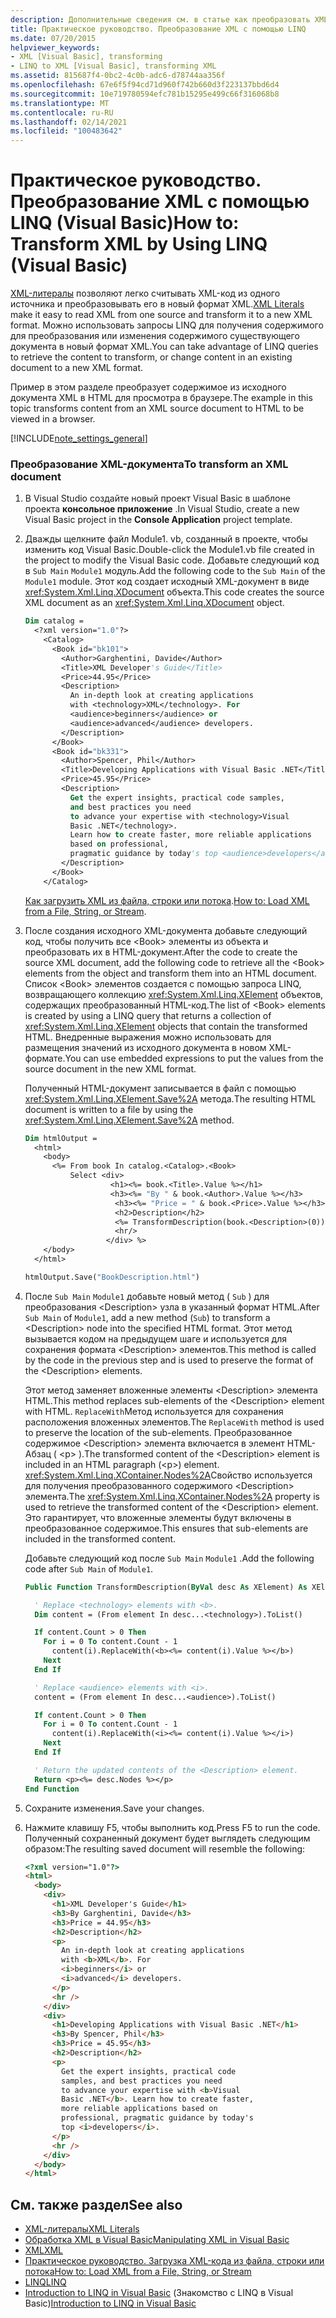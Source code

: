 ```yaml
---
description: Дополнительные сведения см. в статье как преобразовать XML с помощью LINQ (Visual Basic).
title: Практическое руководство. Преобразование XML с помощью LINQ
ms.date: 07/20/2015
helpviewer_keywords:
- XML [Visual Basic], transforming
- LINQ to XML [Visual Basic], transforming XML
ms.assetid: 815687f4-0bc2-4c0b-adc6-d78744aa356f
ms.openlocfilehash: 67e6f5f94cd71d960f742b660d3f223137bbd6d4
ms.sourcegitcommit: 10e719780594efc781b15295e499c66f316068b8
ms.translationtype: MT
ms.contentlocale: ru-RU
ms.lasthandoff: 02/14/2021
ms.locfileid: "100483642"
---
```

# <a name="how-to-transform-xml-by-using-linq-visual-basic"></a><span data-ttu-id="c0e2a-103">Практическое руководство. Преобразование XML с помощью LINQ (Visual Basic)</span><span class="sxs-lookup"><span data-stu-id="c0e2a-103">How to: Transform XML by Using LINQ (Visual Basic)</span></span>

<span data-ttu-id="c0e2a-104">[XML-литералы](../../../language-reference/xml-literals/index.md) позволяют легко считывать XML-код из одного источника и преобразовывать его в новый формат XML.</span><span class="sxs-lookup"><span data-stu-id="c0e2a-104">[XML Literals](../../../language-reference/xml-literals/index.md) make it easy to read XML from one source and transform it to a new XML format.</span></span> <span data-ttu-id="c0e2a-105">Можно использовать запросы LINQ для получения содержимого для преобразования или изменения содержимого существующего документа в новый формат XML.</span><span class="sxs-lookup"><span data-stu-id="c0e2a-105">You can take advantage of LINQ queries to retrieve the content to transform, or change content in an existing document to a new XML format.</span></span>

<span data-ttu-id="c0e2a-106">Пример в этом разделе преобразует содержимое из исходного документа XML в HTML для просмотра в браузере.</span><span class="sxs-lookup"><span data-stu-id="c0e2a-106">The example in this topic transforms content from an XML source document to HTML to be viewed in a browser.</span></span>

[!INCLUDE[note_settings_general](~/includes/note-settings-general-md.md)]

### <a name="to-transform-an-xml-document"></a><span data-ttu-id="c0e2a-107">Преобразование XML-документа</span><span class="sxs-lookup"><span data-stu-id="c0e2a-107">To transform an XML document</span></span>

1. <span data-ttu-id="c0e2a-108">В Visual Studio создайте новый проект Visual Basic в шаблоне проекта **консольное приложение** .</span><span class="sxs-lookup"><span data-stu-id="c0e2a-108">In Visual Studio, create a new Visual Basic project in the **Console Application** project template.</span></span>

2. <span data-ttu-id="c0e2a-109">Дважды щелкните файл Module1. vb, созданный в проекте, чтобы изменить код Visual Basic.</span><span class="sxs-lookup"><span data-stu-id="c0e2a-109">Double-click the Module1.vb file created in the project to modify the Visual Basic code.</span></span> <span data-ttu-id="c0e2a-110">Добавьте следующий код в `Sub Main` `Module1` модуль.</span><span class="sxs-lookup"><span data-stu-id="c0e2a-110">Add the following code to the `Sub Main` of the `Module1` module.</span></span> <span data-ttu-id="c0e2a-111">Этот код создает исходный XML-документ в виде <xref:System.Xml.Linq.XDocument> объекта.</span><span class="sxs-lookup"><span data-stu-id="c0e2a-111">This code creates the source XML document as an <xref:System.Xml.Linq.XDocument> object.</span></span>

    ```vb
    Dim catalog =
      <?xml version="1.0"?>
        <Catalog>
          <Book id="bk101">
            <Author>Garghentini, Davide</Author>
            <Title>XML Developer's Guide</Title>
            <Price>44.95</Price>
            <Description>
              An in-depth look at creating applications
              with <technology>XML</technology>. For
              <audience>beginners</audience> or
              <audience>advanced</audience> developers.
            </Description>
          </Book>
          <Book id="bk331">
            <Author>Spencer, Phil</Author>
            <Title>Developing Applications with Visual Basic .NET</Title>
            <Price>45.95</Price>
            <Description>
              Get the expert insights, practical code samples,
              and best practices you need
              to advance your expertise with <technology>Visual
              Basic .NET</technology>.
              Learn how to create faster, more reliable applications
              based on professional,
              pragmatic guidance by today's top <audience>developers</audience>.
            </Description>
          </Book>
        </Catalog>
    ```

     <span data-ttu-id="c0e2a-112">[Как загрузить XML из файла, строки или потока](how-to-load-xml-from-a-file-string-or-stream.md).</span><span class="sxs-lookup"><span data-stu-id="c0e2a-112">[How to: Load XML from a File, String, or Stream](how-to-load-xml-from-a-file-string-or-stream.md).</span></span>

3. <span data-ttu-id="c0e2a-113">После создания исходного XML-документа добавьте следующий код, чтобы получить все \<Book> элементы из объекта и преобразовать их в HTML-документ.</span><span class="sxs-lookup"><span data-stu-id="c0e2a-113">After the code to create the source XML document, add the following code to retrieve all the \<Book> elements from the object and transform them into an HTML document.</span></span> <span data-ttu-id="c0e2a-114">Список \<Book> элементов создается с помощью запроса LINQ, возвращающего коллекцию <xref:System.Xml.Linq.XElement> объектов, содержащих преобразованный HTML-код.</span><span class="sxs-lookup"><span data-stu-id="c0e2a-114">The list of \<Book> elements is created by using a LINQ query that returns a collection of <xref:System.Xml.Linq.XElement> objects that contain the transformed HTML.</span></span> <span data-ttu-id="c0e2a-115">Внедренные выражения можно использовать для размещения значений из исходного документа в новом XML-формате.</span><span class="sxs-lookup"><span data-stu-id="c0e2a-115">You can use embedded expressions to put the values from the source document in the new XML format.</span></span>

     <span data-ttu-id="c0e2a-116">Полученный HTML-документ записывается в файл с помощью <xref:System.Xml.Linq.XElement.Save%2A> метода.</span><span class="sxs-lookup"><span data-stu-id="c0e2a-116">The resulting HTML document is written to a file by using the <xref:System.Xml.Linq.XElement.Save%2A> method.</span></span>

    ```vb
    Dim htmlOutput =
      <html>
        <body>
          <%= From book In catalog.<Catalog>.<Book>
              Select <div>
                       <h1><%= book.<Title>.Value %></h1>
                       <h3><%= "By " & book.<Author>.Value %></h3>
                        <h3><%= "Price = " & book.<Price>.Value %></h3>
                        <h2>Description</h2>
                        <%= TransformDescription(book.<Description>(0)) %>
                        <hr/>
                      </div> %>
        </body>
      </html>

    htmlOutput.Save("BookDescription.html")
    ```

4. <span data-ttu-id="c0e2a-117">После `Sub Main` `Module1` добавьте новый метод ( `Sub` ) для преобразования \<Description> узла в указанный формат HTML.</span><span class="sxs-lookup"><span data-stu-id="c0e2a-117">After `Sub Main` of `Module1`, add a new method (`Sub`) to transform a \<Description> node into the specified HTML format.</span></span> <span data-ttu-id="c0e2a-118">Этот метод вызывается кодом на предыдущем шаге и используется для сохранения формата \<Description> элементов.</span><span class="sxs-lookup"><span data-stu-id="c0e2a-118">This method is called by the code in the previous step and is used to preserve the format of the \<Description> elements.</span></span>

     <span data-ttu-id="c0e2a-119">Этот метод заменяет вложенные элементы \<Description> элемента HTML.</span><span class="sxs-lookup"><span data-stu-id="c0e2a-119">This method replaces sub-elements of the \<Description> element with HTML.</span></span> <span data-ttu-id="c0e2a-120">`ReplaceWith`Метод используется для сохранения расположения вложенных элементов.</span><span class="sxs-lookup"><span data-stu-id="c0e2a-120">The `ReplaceWith` method is used to preserve the location of the sub-elements.</span></span> <span data-ttu-id="c0e2a-121">Преобразованное содержимое \<Description> элемента включается в элемент HTML-Абзац ( \<p> ).</span><span class="sxs-lookup"><span data-stu-id="c0e2a-121">The transformed content of the \<Description> element is included in an HTML paragraph (\<p>) element.</span></span> <span data-ttu-id="c0e2a-122"><xref:System.Xml.Linq.XContainer.Nodes%2A>Свойство используется для получения преобразованного содержимого \<Description> элемента.</span><span class="sxs-lookup"><span data-stu-id="c0e2a-122">The <xref:System.Xml.Linq.XContainer.Nodes%2A> property is used to retrieve the transformed content of the \<Description> element.</span></span> <span data-ttu-id="c0e2a-123">Это гарантирует, что вложенные элементы будут включены в преобразованное содержимое.</span><span class="sxs-lookup"><span data-stu-id="c0e2a-123">This ensures that sub-elements are included in the transformed content.</span></span>

     <span data-ttu-id="c0e2a-124">Добавьте следующий код после `Sub Main` `Module1` .</span><span class="sxs-lookup"><span data-stu-id="c0e2a-124">Add the following code after `Sub Main` of `Module1`.</span></span>

    ```vb
    Public Function TransformDescription(ByVal desc As XElement) As XElement

      ' Replace <technology> elements with <b>.
      Dim content = (From element In desc...<technology>).ToList()

      If content.Count > 0 Then
        For i = 0 To content.Count - 1
          content(i).ReplaceWith(<b><%= content(i).Value %></b>)
        Next
      End If

      ' Replace <audience> elements with <i>.
      content = (From element In desc...<audience>).ToList()

      If content.Count > 0 Then
        For i = 0 To content.Count - 1
          content(i).ReplaceWith(<i><%= content(i).Value %></i>)
        Next
      End If

      ' Return the updated contents of the <Description> element.
      Return <p><%= desc.Nodes %></p>
    End Function
    ```

5. <span data-ttu-id="c0e2a-125">Сохраните изменения.</span><span class="sxs-lookup"><span data-stu-id="c0e2a-125">Save your changes.</span></span>

6. <span data-ttu-id="c0e2a-126">Нажмите клавишу F5, чтобы выполнить код.</span><span class="sxs-lookup"><span data-stu-id="c0e2a-126">Press F5 to run the code.</span></span> <span data-ttu-id="c0e2a-127">Полученный сохраненный документ будет выглядеть следующим образом:</span><span class="sxs-lookup"><span data-stu-id="c0e2a-127">The resulting saved document will resemble the following:</span></span>

    ```html
    <?xml version="1.0"?>
    <html>
      <body>
        <div>
          <h1>XML Developer's Guide</h1>
          <h3>By Garghentini, Davide</h3>
          <h3>Price = 44.95</h3>
          <h2>Description</h2>
          <p>
            An in-depth look at creating applications
            with <b>XML</b>. For
            <i>beginners</i> or
            <i>advanced</i> developers.
          </p>
          <hr />
        </div>
        <div>
          <h1>Developing Applications with Visual Basic .NET</h1>
          <h3>By Spencer, Phil</h3>
          <h3>Price = 45.95</h3>
          <h2>Description</h2>
          <p>
            Get the expert insights, practical code
            samples, and best practices you need
            to advance your expertise with <b>Visual
            Basic .NET</b>. Learn how to create faster,
            more reliable applications based on
            professional, pragmatic guidance by today's
            top <i>developers</i>.
          </p>
          <hr />
        </div>
      </body>
    </html>
    ```

## <a name="see-also"></a><span data-ttu-id="c0e2a-128">См. также раздел</span><span class="sxs-lookup"><span data-stu-id="c0e2a-128">See also</span></span>

- [<span data-ttu-id="c0e2a-129">XML-литералы</span><span class="sxs-lookup"><span data-stu-id="c0e2a-129">XML Literals</span></span>](../../../language-reference/xml-literals/index.md)
- [<span data-ttu-id="c0e2a-130">Обработка XML в Visual Basic</span><span class="sxs-lookup"><span data-stu-id="c0e2a-130">Manipulating XML in Visual Basic</span></span>](manipulating-xml.md)
- [<span data-ttu-id="c0e2a-131">XML</span><span class="sxs-lookup"><span data-stu-id="c0e2a-131">XML</span></span>](index.md)
- [<span data-ttu-id="c0e2a-132">Практическое руководство. Загрузка XML-кода из файла, строки или потока</span><span class="sxs-lookup"><span data-stu-id="c0e2a-132">How to: Load XML from a File, String, or Stream</span></span>](how-to-load-xml-from-a-file-string-or-stream.md)
- [<span data-ttu-id="c0e2a-133">LINQ</span><span class="sxs-lookup"><span data-stu-id="c0e2a-133">LINQ</span></span>](../linq/index.md)
- <span data-ttu-id="c0e2a-134">[Introduction to LINQ in Visual Basic](../linq/introduction-to-linq.md) (Знакомство с LINQ в Visual Basic)</span><span class="sxs-lookup"><span data-stu-id="c0e2a-134">[Introduction to LINQ in Visual Basic](../linq/introduction-to-linq.md)</span></span>
